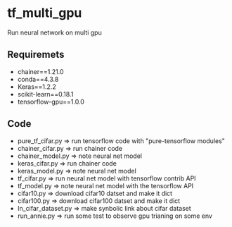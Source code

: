 # tf_multi_gpu
Run neural network on multi gpu

## Requiremets
- chainer==1.21.0
- conda==4.3.8
- Keras==1.2.2
- scikit-learn==0.18.1
- tensorflow-gpu==1.0.0

## Code
- pure_tf_cifar.py => run tensorflow code with "pure-tensorflow modules"
- chainer_cifar.py => run chainer code
- chainer_model.py => note neural net model
- keras_cifar.py => run chainer code
- keras_model.py => note neural net model
- tf_cifar.py => run neural net model with tensorflow contrib API
- tf_model.py => note neural net model with the tensorflow API
- cifar10.py => download cifar10 datset and make it dict
- cifar100.py => download cifar100 datset and make it dict
- ln_cifar_dataset.py => make synbolic link about cifar dataset
- run_annie.py => run some test to observe gpu trianing on some env
